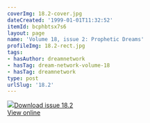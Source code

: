 ```yaml
---
coverImg: 18.2-cover.jpg
dateCreated: '1999-01-01T11:32:52'
itemId: bcphbtsx7s6
layout: page
name: 'Volume 18, issue 2: Prophetic Dreams'
profileImg: 18.2-rect.jpg
tags:
- hasAuthor: dreamnetwork
- hasTag: dream-network-volume-18
- hasTag: dreamnetwork
type: post
urlSlug: '18.2'
---
```

<img class="card-journal-img" src="../images/18.2-rect.jpg"/><a href="../files/pdfs/Volume_18/18.2-Dream-Network-Vol-18-No-2.pdf" download="">Download issue 18.2</a><br><a href="../files/pdfs/Volume_18/18.2-Dream-Network-Vol-18-No-2.pdf">View online</a>